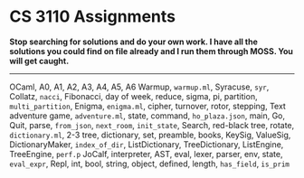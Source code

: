 # CS 3110 Assignments

**Stop searching for solutions and do your own work. I have all the solutions you
could find on file already and I run them through MOSS. You will get caught.**

* * *

OCaml, A0, A1, A2, A3, A4, A5, A6
Warmup, `warmup.ml`, Syracuse, `syr`, Collatz, `nacci`, Fibonacci, day of week, reduce, sigma, pi, partition, `multi_partition`, 
Enigma, `enigma.ml`, cipher, turnover, rotor, stepping,
Text adventure game, `adventure.ml`, state, command, `ho_plaza.json`, main, Go, Quit, parse, `from_json`, `next_room`, `init_state`, 
Search, red-black tree, rotate, `dictionary.ml`, 2-3 tree, dictionary, set, preamble, books, KeySig, ValueSig, DictionaryMaker, `index_of_dir`, ListDictionary, TreeDictionary, ListEngine, TreeEngine, `perf.p`
JoCalf, interpreter, AST, eval, lexer, parser, env, state, `eval_expr`, Repl, int, bool, string, object, defined, length, `has_field`, `is_prim`

